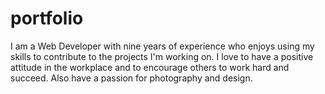 # portfolio

I am a Web Developer with nine years of experience who enjoys using my skills to contribute to the projects I'm working on. I love to have a positive attitude in the workplace and to encourage others to work hard and succeed. Also have a passion for photography and design.
